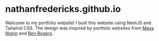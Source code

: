 # nathanfredericks.github.io
Welcome to my portfolio website! I built this website using NextJS and Tailwind CSS. The design was inspired by portfolio websites from [Maya Nigrin](https://mayanigrin.com/) and [Ben Rogers](https://www.benrogers.dev).